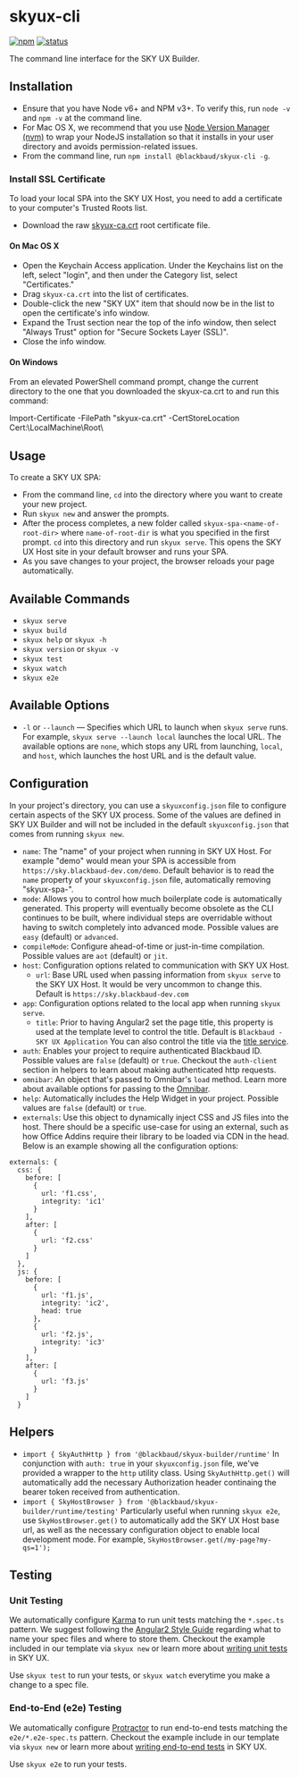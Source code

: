 # skyux-cli

[![npm](https://img.shields.io/npm/v/@blackbaud/skyux-cli.svg)](https://www.npmjs.com/package/@blackbaud/skyux-cli)
[![status](https://travis-ci.org/blackbaud/skyux-cli.svg?branch=master)](https://travis-ci.org/blackbaud/skyux-cli)

The command line interface for the SKY UX Builder.

## Installation

- Ensure that you have Node v6+ and NPM v3+. To verify this, run `node -v` and `npm -v` at the command line.
- For Mac OS X, we recommend that you use [Node Version Manager (nvm)](https://github.com/creationix/nvm) to wrap your NodeJS installation so that it installs in your user directory and avoids permission-related issues. 
- From the command line, run `npm install @blackbaud/skyux-cli -g`.

### Install SSL Certificate
To load your local SPA into the SKY UX Host, you need to add a certificate to your computer's Trusted Roots list.

- Download the raw [skyux-ca.crt](https://raw.githubusercontent.com/blackbaud/skyux-builder/master/ssl/skyux-ca.crt) root certificate file.

#### On Mac OS X

- Open the Keychain Access application. Under the Keychains list on the left, select "login", and then under the Category list, select "Certificates."
- Drag `skyux-ca.crt` into the list of certificates.
- Double-click the new "SKY UX" item that should now be in the list to open the certificate's info window.
- Expand the Trust section near the top of the info window, then select "Always Trust" option for "Secure Sockets Layer (SSL)".
- Close the info window.

#### On Windows

From an elevated PowerShell command prompt, change the current directory to the one that you downloaded the skyux-ca.crt to and run this command:

Import-Certificate -FilePath "skyux-ca.crt" -CertStoreLocation Cert:\LocalMachine\Root\

## Usage

To create a SKY UX SPA:

- From the command line, `cd` into the directory where you want to create your new project.
- Run `skyux new` and answer the prompts.
- After the process completes, a new folder called `skyux-spa-<name-of-root-dir>` where `name-of-root-dir` is what you specified in the first prompt. `cd` into this directory and run `skyux serve`. This opens the SKY UX Host site in your default browser and runs your SPA.
- As you save changes to your project, the browser reloads your page automatically.

## Available Commands

- `skyux serve`
- `skyux build`
- `skyux help` or `skyux -h`
- `skyux version` or `skyux -v`
- `skyux test`
- `skyux watch`
- `skyux e2e`

## Available Options

- `-l` or `--launch` &mdash; Specifies which URL to launch when `skyux serve` runs. For example, `skyux serve --launch local` launches the local URL. The available options are `none`, which stops any URL from launching, `local`, and `host`, which launches the host URL and is the default value.

## Configuration

In your project's directory, you can use a `skyuxconfig.json` file to configure certain aspects of the SKY UX process.  Some of the values are defined in SKY UX Builder and will not be included in the default `skyuxconfig.json` that comes from running `skyux new`.

- `name`: The "name" of your project when running in SKY UX Host.  For example "demo" would mean your SPA is accessible from `https://sky.blackbaud-dev.com/demo`.  Default behavior is to read the `name` property of your `skyuxconfig.json` file, automatically removing "skyux-spa-".
- `mode`: Allows you to control how much boilerplate code is automatically generated. This property will eventually become obsolete as the CLI continues to be built, where individual steps are overridable without having to switch completely into advanced mode.  Possible values are `easy` (default) or `advanced`.
- `compileMode`: Configure ahead-of-time or just-in-time compilation.  Possible values are `aot` (default) or  `jit`.
- `host`: Configuration options related to communication with SKY UX Host.
  - `url`: Base URL used when passing information from `skyux serve` to the SKY UX Host.  It would be very uncommon to change this.  Default is `https://sky.blackbaud-dev.com`
- `app`: Configuration options related to the local app when running `skyux serve`.
  - `title`: Prior to having Angular2 set the page title, this property is used at the template level to control the title.  Default is `Blackbaud - SKY UX Application`  You can also control the title via the [title service](https://angular.io/docs/ts/latest/cookbook/set-document-title.html).
- `auth`: Enables your project to require authenticated Blackbaud ID.  Possible values are `false` (default) or `true`.  Checkout the `auth-client` section in helpers to learn about making authenticated http requests.
- `omnibar`: An object that's passed to Omnibar's `load` method. Learn more about available options for passing to the [Omnibar](http://authsvc.docs.blackbaudhosting.com/components/omnibar/configuration_options/).
- `help`: Automatically includes the Help Widget in your project.  Possible values are `false` (default) or `true`.
- `externals`: Use this object to dynamically inject CSS and JS files into the host.  There should be a specific use-case for using an external, such as how Office Addins require their library to be loaded via CDN in the head.  Below is an example showing all the configuration options:

```
externals: {
  css: {
    before: [
      {
        url: 'f1.css',
        integrity: 'ic1'
      }
    ],
    after: [
      {
        url: 'f2.css'
      }
    ]
  },
  js: {
    before: [
      {
        url: 'f1.js',
        integrity: 'ic2',
        head: true
      },
      {
        url: 'f2.js',
        integrity: 'ic3'
      }
    ],
    after: [
      {
        url: 'f3.js'
      }
    ]
  }
```

## Helpers

- `import { SkyAuthHttp } from '@blackbaud/skyux-builder/runtime'` In conjunction with `auth: true` in your `skyuxconfig.json` file, we've provided a wrapper to the `http` utility class.  Using `SkyAuthHttp.get()` will automatically add the necessary Authorization header continaing the bearer token received from authentication.
- `import { SkyHostBrowser } from '@blackbaud/skyux-builder/runtime/testing'` Particularly useful when running `skyux e2e`, use `SkyHostBrowser.get()` to automatically add the SKY UX Host base url, as well as the necessary configuration object to enable local development mode.  For example, `SkyHostBrowser.get(/my-page?my-qs=1');`

## Testing

### Unit Testing

We automatically configure [Karma](https://karma-runner.github.io) to run unit tests matching the  `*.spec.ts` pattern.  We suggest following the [Angular2 Style Guide](https://angular.io/styleguide#!#naming) regarding what to name your spec files and where to store them.  Checkout the example included in our template via `skyux new` or learn more about [writing unit tests](https://angular.io/docs/ts/latest/testing/) in SKY UX.

Use `skyux test` to run your tests, or `skyux watch` everytime you make a change to a spec file.

### End-to-End (e2e) Testing

We automatically configure [Protractor](http://www.protractortest.org) to run end-to-end tests matching the `e2e/*.e2e-spec.ts` pattern.  Checkout the example include in our template via `skyux new` or learn more about [writing end-to-end tests](https://angular.io/docs/ts/latest/testing/) in SKY UX.

Use `skyux e2e` to run your tests.
